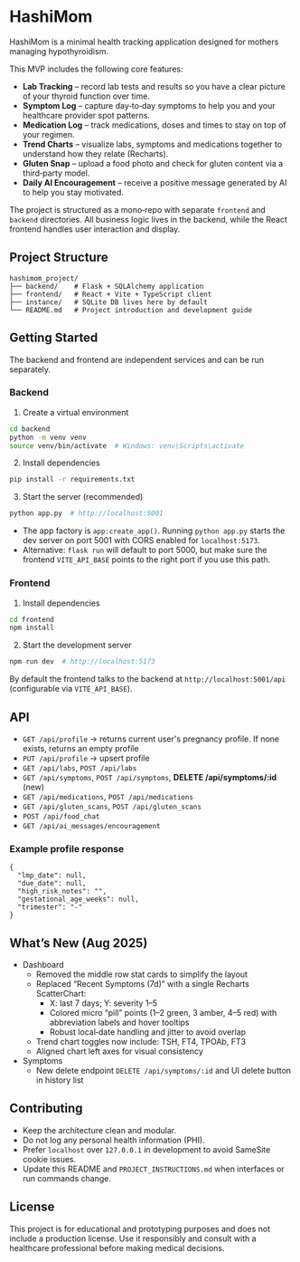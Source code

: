 # HashiMom

HashiMom is a minimal health tracking application designed for mothers managing hypothyroidism.

This MVP includes the following core features:

- **Lab Tracking** – record lab tests and results so you have a clear picture of your thyroid function over time.
- **Symptom Log** – capture day‑to‑day symptoms to help you and your healthcare provider spot patterns.
- **Medication Log** – track medications, doses and times to stay on top of your regimen.
- **Trend Charts** – visualize labs, symptoms and medications together to understand how they relate (Recharts).
- **Gluten Snap** – upload a food photo and check for gluten content via a third‑party model.
- **Daily AI Encouragement** – receive a positive message generated by AI to help you stay motivated.

The project is structured as a mono‑repo with separate `frontend` and `backend` directories. All business logic lives in the backend, while the React frontend handles user interaction and display.

## Project Structure

```
hashimom_project/
├── backend/    # Flask + SQLAlchemy application
├── frontend/   # React + Vite + TypeScript client
├── instance/   # SQLite DB lives here by default
└── README.md   # Project introduction and development guide
```

## Getting Started

The backend and frontend are independent services and can be run separately.

### Backend

1) Create a virtual environment

```bash
cd backend
python -m venv venv
source venv/bin/activate  # Windows: venv\Scripts\activate
```

2) Install dependencies

```bash
pip install -r requirements.txt
```

3) Start the server (recommended)

```bash
python app.py  # http://localhost:5001
```

- The app factory is `app:create_app()`. Running `python app.py` starts the dev server on port 5001 with CORS enabled for `localhost:5173`.
- Alternative: `flask run` will default to port 5000, but make sure the frontend `VITE_API_BASE` points to the right port if you use this path.

### Frontend

1) Install dependencies

```bash
cd frontend
npm install
```

2) Start the development server

```bash
npm run dev  # http://localhost:5173
```

By default the frontend talks to the backend at `http://localhost:5001/api` (configurable via `VITE_API_BASE`).

## API

- `GET /api/profile` → returns current user's pregnancy profile. If none exists, returns an empty profile
- `PUT /api/profile` → upsert profile
- `GET /api/labs`, `POST /api/labs`
- `GET /api/symptoms`, `POST /api/symptoms`, **DELETE /api/symptoms/:id** (new)
- `GET /api/medications`, `POST /api/medications`
- `GET /api/gluten_scans`, `POST /api/gluten_scans`
- `POST /api/food_chat`
- `GET /api/ai_messages/encouragement`

### Example profile response

```
{
  "lmp_date": null,
  "due_date": null,
  "high_risk_notes": "",
  "gestational_age_weeks": null,
  "trimester": "-"
}
```

## What’s New (Aug 2025)

- Dashboard
  - Removed the middle row stat cards to simplify the layout
  - Replaced “Recent Symptoms (7d)” with a single Recharts ScatterChart:
    - X: last 7 days; Y: severity 1–5
    - Colored micro “pill” points (1–2 green, 3 amber, 4–5 red) with abbreviation labels and hover tooltips
    - Robust local‑date handling and jitter to avoid overlap
  - Trend chart toggles now include: TSH, FT4, TPOAb, FT3
  - Aligned chart left axes for visual consistency
- Symptoms
  - New delete endpoint `DELETE /api/symptoms/:id` and UI delete button in history list

## Contributing

- Keep the architecture clean and modular.
- Do not log any personal health information (PHI).
- Prefer `localhost` over `127.0.0.1` in development to avoid SameSite cookie issues.
- Update this README and `PROJECT_INSTRUCTIONS.md` when interfaces or run commands change.

## License

This project is for educational and prototyping purposes and does not include a production license. Use it responsibly and consult with a healthcare professional before making medical decisions.
